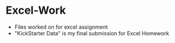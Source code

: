 # Excel-Work
- Files worked on for excel assignment
- "KickStarter Data" is my final submission for Excel Homework
